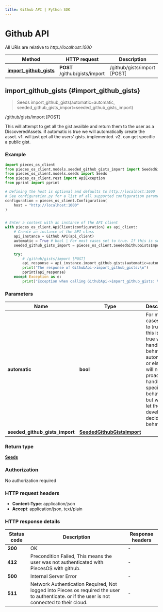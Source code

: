 ```yaml
---
title: Github API | Python SDK
---
```


# Github API

All URIs are relative to *http://localhost:1000*

Method | HTTP request | Description
------------- | ------------- | -------------
[**import_github_gists**](GithubApi#import_github_gists) | **POST** /github/gists/import | /github/gists/import [POST]


## **import_github_gists** {#import_github_gists}
> Seeds import_github_gists(automatic=automatic, seeded_github_gists_import=seeded_github_gists_import)

/github/gists/import [POST]

This will attempt to get all the gist availble and return them to the user as a DiscoveredAssets.  if automatic is true we will automatically create the asset.  v1. will just get all the users' gists. implemented. v2. can get specific a public gist.

### Example


```python
import pieces_os_client
from pieces_os_client.models.seeded_github_gists_import import SeededGithubGistsImport
from pieces_os_client.models.seeds import Seeds
from pieces_os_client.rest import ApiException
from pprint import pprint

# Defining the host is optional and defaults to http://localhost:1000
# See configuration.py for a list of all supported configuration parameters.
configuration = pieces_os_client.Configuration(
    host = "http://localhost:1000"
)


# Enter a context with an instance of the API client
with pieces_os_client.ApiClient(configuration) as api_client:
    # Create an instance of the API class
    api_instance = Github API(api_client)
    automatic = True # bool | For most cases set to true. If this is set to true we will handle the behavior automically or else we will not proactively handle specific behavior but we will let the developer decide the behavior. (optional) (default to True)
    seeded_github_gists_import = pieces_os_client.SeededGithubGistsImport() # SeededGithubGistsImport |  (optional)

    try:
        # /github/gists/import [POST]
        api_response = api_instance.import_github_gists(automatic=automatic, seeded_github_gists_import=seeded_github_gists_import)
        print("The response of GithubApi->import_github_gists:\n")
        pprint(api_response)
    except Exception as e:
        print("Exception when calling GithubApi->import_github_gists: %s\n" % e)
```



### Parameters


Name | Type | Description  | Notes
------------- | ------------- | ------------- | -------------
 **automatic** | **bool**| For most cases set to true. If this is set to true we will handle the behavior automically or else we will not proactively handle specific behavior but we will let the developer decide the behavior. | [optional] [default to True]
 **seeded_github_gists_import** | [**SeededGithubGistsImport**](../models/SeededGithubGistsImport)|  | [optional] 

### Return type

[**Seeds**](../models/Seeds)

### Authorization

No authorization required

### HTTP request headers

 - **Content-Type**: application/json
 - **Accept**: application/json, text/plain

### HTTP response details

| Status code | Description | Response headers |
|-------------|-------------|------------------|
**200** | OK |  -  |
**412** | Precondition Failed, This means the user was not authenticated with PiecesOS with github. |  -  |
**500** | Internal Server Error |  -  |
**511** | Network Authentication Required, Not logged into Pieces os required the user to authenticate. or if the user is not connected to their cloud. |  -  |



